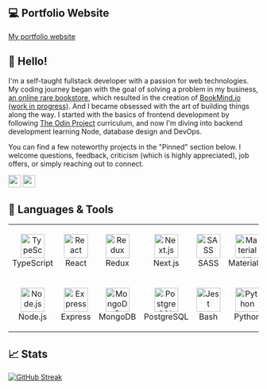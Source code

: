 ## 💻 Portfolio Website

<a href="https://www.kristinasparrow.com">My portfolio website</a>


## 👋 Hello!

I'm a self-taught fullstack developer with a passion for web technologies. My coding journey began with the goal of solving a problem in my business, <a href="https://www.sparrowsbookshop.com" target="_blank">an online rare bookstore</a>, which resulted in the creation of <a href="http://www.bookmind.io">BookMind.io (work in progress)</a>. And I became obsessed with the art of building things along the way. I started with the basics of frontend development by following <a href="https://www.theodinproject.com/" target="_blank">The Odin Project</a> curriculum, and now I'm diving into backend development learning Node, database design and DevOps.

You can find a few noteworthy projects in the "Pinned" section below. I welcome questions, feedback, criticism (which is highly appreciated), job offers, or simply reaching out to connect.

<a href="https://www.linkedin.com/in/kristina-sparrow"><img src="https://img.shields.io/badge/linkedin-%230077B5.svg?&style=for-the-badge&logo=linkedin&logoColor=white" height=25></a>
<a href="mailto:sparrow.kristinab@gmail.com"><img src="https://img.shields.io/badge/Gmail-D14836?style=for-the-badge&logo=gmail&logoColor=white" height=25></a>


## 🔧 Languages & Tools

<table>
  <tr>
    <td align="center" height="108" width="108">
      <img src="https://github.com/get-icon/geticon/blob/master/icons/typescript-icon.svg" title="TypeScript" alt="TypeScript" width="48" height="48"/>
      <br />
      TypeScript
    </td>
    <td align="center" height="108" width="108">
      <img src="https://github.com/get-icon/geticon/blob/master/icons/react.svg" title="React" alt="React" width="48" height="48"/>
      <br />
      React
    </td>
    <td align="center" height="108" width="108">
      <img src="https://github.com/get-icon/geticon/blob/master/icons/redux.svg" title="Redux" alt="Redux" width="48" height="48"/>
      <br />
      Redux
    </td>
    <td align="center" height="108" width="108">
      <img src="https://github.com/get-icon/geticon/blob/master/icons/nextjs-icon.svg" title="Next.js" alt="Next.js" width="48" height="48"/>
      <br />
      Next.js
    </td>
    <td align="center" height="108" width="108">
      <img src="https://github.com/get-icon/geticon/blob/master/icons/sass.svg" title="SASS" alt="SASS" width="48" height="48"/>
      <br />
      SASS
    </td>
    <td align="center" height="108" width="108">
      <img src="https://github.com/get-icon/geticon/blob/master/icons/material-ui.svg"  title="MaterialUI" alt="MaterialUI" width="48" height="48"/>
      <br />
      MaterialUI
    </td>
    <td align="center" height="108" width="108">
      <img src="https://github.com/get-icon/geticon/blob/master/icons/chakra-icon.svg" title="ChakraUI" alt="ChakraUI" width="48" height="48"/>
      <br />
      ChakraUI
    </td>
    <td align="center" height="108" width="108">
      <img src="https://github.com/get-icon/geticon/blob/master/icons/figma.svg" title="SASS" alt="SASS" width="48" height="48"/>
      <br />
      Figma
    </td>
  </tr>
  <tr>
    <td align="center" height="108" width="108">
      <img src="https://github.com/get-icon/geticon/blob/master/icons/nodejs-icon.svg" title="Node.js" alt="Node.js" width="48" height="48"/>
      <br />
      Node.js
    </td>
    <td align="center" height="108" width="108">
      <img src="https://cdn.jsdelivr.net/gh/devicons/devicon/icons/express/express-original.svg" title="Express" alt="Express" width="48" height="48"/>
      <br />
      Express
    </td>
    <td align="center" height="108" width="108">
      <img src="https://github.com/get-icon/geticon/blob/master/icons/mongodb-icon.svg" title="MongoDB" alt="MongoDB" width="48" height="48"/>
      <br />
      MongoDB
    </td>
    <td align="center" height="108" width="108">
      <img src="https://github.com/get-icon/geticon/blob/master/icons/postgresql.svg" title="PostgreSQL" alt="PostgreSQL" width="48" height="48"/>
      <br />
      PostgreSQL
    </td>
    <td align="center" height="108" width="108">
      <img src="https://github.com/get-icon/geticon/blob/master/icons/bash.svg" title="Jest" alt="Jest" width="48" height="48"/>
      <br />
      Bash
    </td>
    <td align="center" height="108" width="108">
      <img src="https://github.com/get-icon/geticon/blob/master/icons/python.svg" title="Python" alt="Python" width="48" height="48"/>
      <br />
      Python
    </td>
    <td align="center" height="108" width="108">
      <img src="https://github.com/get-icon/geticon/blob/master/icons/webpack.svg" title="Webpack" alt="Webpack" width="48" height="48"/>
      <br />
      Webpack
    </td>
    <td align="center" height="108" width="108">
      <img src="https://github.com/get-icon/geticon/blob/master/icons/git-icon.svg" title="Git" alt="Git" width="48" height="48"/>
      <br />
      Git
    </td>
  </tr>
 </table>


## 📈 Stats

[![GitHub Streak](https://streak-stats.demolab.com?user=kristina-sparrow&theme=algolia&date_format=M%20j%5B%2C%20Y%5D&mode=weekly)](https://git.io/streak-stats)
